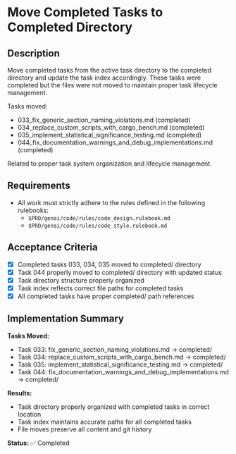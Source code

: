 # Move Completed Tasks to Completed Directory

## Description

Move completed tasks from the active task directory to the completed directory and update the task index accordingly. These tasks were completed but the files were not moved to maintain proper task lifecycle management.

Tasks moved:
- 033_fix_generic_section_naming_violations.md (completed)
- 034_replace_custom_scripts_with_cargo_bench.md (completed)
- 035_implement_statistical_significance_testing.md (completed)
- 044_fix_documentation_warnings_and_debug_implementations.md (completed)

Related to proper task system organization and lifecycle management.

## Requirements

-   All work must strictly adhere to the rules defined in the following rulebooks:
    -   `$PRO/genai/code/rules/code_design.rulebook.md`
    -   `$PRO/genai/code/rules/code_style.rulebook.md`

## Acceptance Criteria

-   [x] Completed tasks 033, 034, 035 moved to completed/ directory  
-   [x] Task 044 properly moved to completed/ directory with updated status
-   [x] Task directory structure properly organized
-   [x] Task index reflects correct file paths for completed tasks
-   [x] All completed tasks have proper completed/ path references

## Implementation Summary

**Tasks Moved:**
- Task 033: fix_generic_section_naming_violations.md → completed/
- Task 034: replace_custom_scripts_with_cargo_bench.md → completed/  
- Task 035: implement_statistical_significance_testing.md → completed/
- Task 044: fix_documentation_warnings_and_debug_implementations.md → completed/

**Results:**
- Task directory properly organized with completed tasks in correct location
- Task index maintains accurate paths for all completed tasks
- File moves preserve all content and git history

**Status:** ✅ Completed